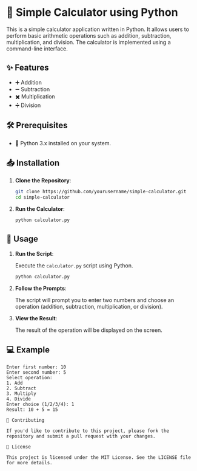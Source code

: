 # 🧮 Simple Calculator using Python

This is a simple calculator application written in Python. It allows users to perform basic arithmetic operations such as addition, subtraction, multiplication, and division. The calculator is implemented using a command-line interface.

## ✨ Features

- ➕ Addition
- ➖ Subtraction
- ✖️ Multiplication
- ➗ Division

## 🛠 Prerequisites

- 🐍 Python 3.x installed on your system.

## 📥 Installation

1. **Clone the Repository**:

    ```bash
    git clone https://github.com/yourusername/simple-calculator.git
    cd simple-calculator
    ```

2. **Run the Calculator**:

    ```bash
    python calculator.py
    ```

## 🚀 Usage

1. **Run the Script**:

    Execute the `calculator.py` script using Python.

    ```bash
    python calculator.py
    ```

2. **Follow the Prompts**:

    The script will prompt you to enter two numbers and choose an operation (addition, subtraction, multiplication, or division).

3. **View the Result**:

    The result of the operation will be displayed on the screen.

## 💻 Example

```plaintext
Enter first number: 10
Enter second number: 5
Select operation:
1. Add
2. Subtract
3. Multiply
4. Divide
Enter choice (1/2/3/4): 1
Result: 10 + 5 = 15

🤝 Contributing

If you'd like to contribute to this project, please fork the repository and submit a pull request with your changes.

📜 License

This project is licensed under the MIT License. See the LICENSE file for more details.
